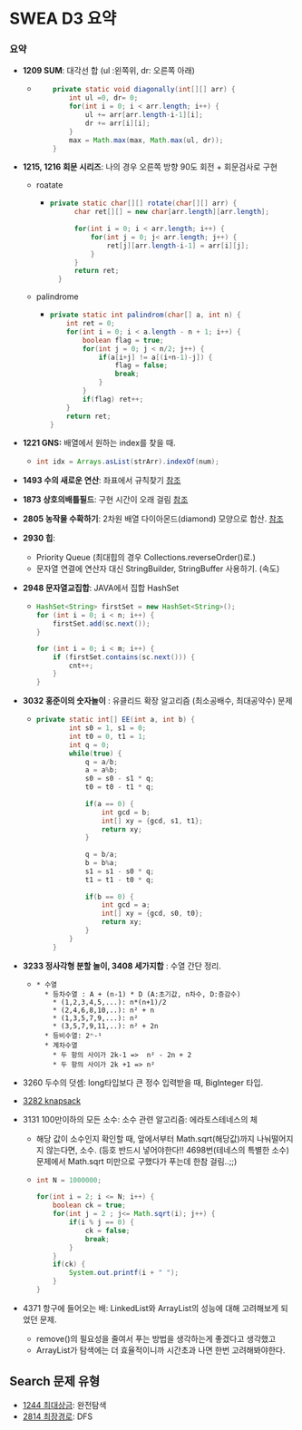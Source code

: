 # SWEA D3 요약

### 요약

* **1209 SUM**:  대각선 합 (ul :왼쪽위, dr: 오른쪽 아래)

  * ```java
    	private static void diagonally(int[][] arr) {
    		int ul =0, dr= 0;
    		for(int i = 0; i < arr.length; i++) {
    			ul += arr[arr.length-i-1][i];
    			dr += arr[i][i];
    		}
    		max = Math.max(max, Math.max(ul, dr));
    	}
    ```





* **1215, 1216 회문 시리즈**: 나의 경우 오른쪽 방향 90도 회전 + 회문검사로 구현

  * roatate

    * ```java
      private static char[][] rotate(char[][] arr) {
      		char ret[][] = new char[arr.length][arr.length];
      		
      		for(int i = 0; i < arr.length; i++) {
      			for(int j = 0; j< arr.length; j++) {
      				ret[j][arr.length-i-1] = arr[i][j];
      			}
      		}
      		return ret;
      	}
      ```

  * palindrome

    * ```java
      private static int palindrom(char[] a, int n) {
          int ret = 0;
          for(int i = 0; i < a.length - n + 1; i++) {
              boolean flag = true;
              for(int j = 0; j < n/2; j++) {
                  if(a[i+j] != a[(i+n-1)-j]) {
                      flag = false;
                      break;
                  }
              }
              if(flag) ret++;
          }
          return ret;
      }
      ```





* **1221 GNS:** 배열에서 원하는 index를 찾을 때.

  * ```java
    int idx = Arrays.asList(strArr).indexOf(num);
    ```

* **1493 수의 새로운 연산**: 좌표에서 규칙찾기 [참조](https://github.com/minhee0327/Algorithm/blob/master/JAVA/SWEA/level3/Main1493_%EC%88%98%EC%9D%98%EC%83%88%EB%A1%9C%EC%9A%B4%EC%97%B0%EC%82%B0.java)
* **1873 상호의배틀필드**: 구현 시간이 오래 걸림 [참조](https://github.com/minhee0327/Algorithm/blob/master/JAVA/SWEA/level3/Main1873_%EC%83%81%ED%98%B8%EC%9D%98%EB%B0%B0%ED%8B%80%ED%95%84%EB%93%9C.java)

* **2805 농작물 수확하기**: 2차원 배열 다이아몬드(diamond) 모양으로 합산.  [참조](https://github.com/minhee0327/Algorithm/blob/master/JAVA/SWEA/level3/Main2805_%EB%86%8D%EC%9E%91%EB%AC%BC%EC%88%98%ED%99%95%ED%95%98%EA%B8%B0.java)

* **2930 힙**: 

  * Priority Queue (최대힙의 경우 Collections.reverseOrder()로.)
  * 문자열 연결에 연산자 대신 StringBuilder, StringBuffer 사용하기. (속도)

* **2948 문자열교집합**: JAVA에서 집합 HashSet

  * ```java
    HashSet<String> firstSet = new HashSet<String>();
    for (int i = 0; i < n; i++) {
        firstSet.add(sc.next());
    }
    
    for (int i = 0; i < m; i++) {
        if (firstSet.contains(sc.next())) {
            cnt++;
        }
    }
    ```

* **3032 홍준이의 숫자놀이** : 유클리드 확장 알고리즘 (최소공배수, 최대공약수) 문제

  * ```java
    private static int[] EE(int a, int b) {
    		int s0 = 1, s1 = 0;
    		int t0 = 0, t1 = 1;
    		int q = 0;
    		while(true) {
    			q = a/b;
    			a = a%b;
    			s0 = s0 - s1 * q;
    			t0 = t0 - t1 * q;
    			
    			if(a == 0) {
    				int gcd = b;
    				int[] xy = {gcd, s1, t1};
    				return xy;
    			}
    			
    			q = b/a;
    			b = b%a;
    			s1 = s1 - s0 * q;
    			t1 = t1 - t0 * q;
    			
    			if(b == 0) {
    				int gcd = a;
    				int[] xy = {gcd, s0, t0};
    				return xy;
    			}
    		}
    	}
    ```





* **3233 정사각형 분할 놀이, 3408 세가지합** : 수열 간단 정리.

  * ```
    * 수열
      * 등차수열 : A + (n-1) * D (A:초기값, n차수, D:증감수)
      	* (1,2,3,4,5,...): n*(n+1)/2
      	* (2,4,6,8,10,..): n² + n
      	* (1,3,5,7,9,...): n²
      	* (3,5,7,9,11,..): n² + 2n
      * 등비수열: 2ⁿ-¹
      * 계차수열
        * 두 항의 사이가 2k-1 =>  n² - 2n + 2
        * 두 항의 사이가 2k +1 => n²
    ```



* 3260 두수의 덧셈: long타입보다 큰 정수 입력받을 때, BigInteger 타입.
* [3282 knapsack]()

* 3131 100만이하의 모든 소수: 소수 관련 알고리즘: 에라토스테네스의 체

  * 해당 값이 소수인지 확인할 때, 앞에서부터 Math.sqrt(해당값)까지 나눠떨어지지 않는다면, 소수.
  (등호 반드시 넣어야한다!! 
    4698번(테네스의 특별한 소수) 문제에서 Math.sqrt 미만으로 구했다가 푸는데 한참 걸림..;;)
  
  * ```java
    int N = 1000000;
    		
    for(int i = 2; i <= N; i++) {
        boolean ck = true;
        for(int j = 2 ; j<= Math.sqrt(i); j++) {
            if(i % j == 0) {
                ck = false;
                break;
            }
        }
        if(ck) {
            System.out.printf(i + " ");
        }
    }
    ```





* 4371 항구에 들어오는 배: LinkedList와 ArrayList의 성능에 대해 고려해보게 되었던 문제.
  * remove()의 필요성을 줄여서 푸는 방법을 생각하는게 좋겠다고 생각했고
  * ArrayList가 탐색에는 더 효율적이니까 시간초과 나면 한번 고려해봐야한다.



## Search 문제 유형

- [1244 최대상금](https://github.com/minhee0327/Algorithm/blob/master/JAVA/SWEA/level3/Main1244_%EC%B5%9C%EB%8C%80%EC%83%81%EA%B8%88.java): 완전탐색
- [2814 최장경로](https://github.com/minhee0327/Algorithm/blob/master/JAVA/SWEA/level3/Main2814_%EC%B5%9C%EC%9E%A5%EA%B2%BD%EB%A1%9C.java): DFS 










